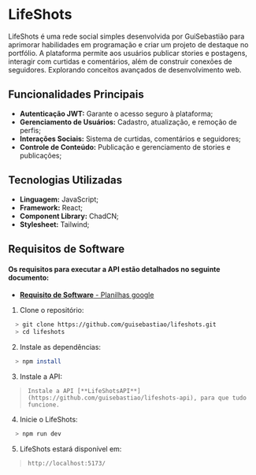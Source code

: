 # LifeShots

LifeShots é uma rede social simples desenvolvida por GuiSebastião para aprimorar habilidades em programação e criar um projeto de destaque no portfólio. A plataforma permite aos usuários publicar stories e postagens, interagir com curtidas e comentários, além de construir conexões de seguidores. Explorando conceitos avançados de desenvolvimento web.

## Funcionalidades Principais

 - **Autenticação JWT:** Garante o acesso seguro à plataforma;
 - **Gerenciamento de Usuários:** Cadastro, atualização, e remoção de perfis;
 - **Interações Sociais:** Sistema de curtidas, comentários e seguidores;
 - **Controle de Conteúdo:** Publicação e gerenciamento de stories e publicações;

## Tecnologias Utilizadas
 - **Linguagem:** JavaScript;
 - **Framework:** React;
 - **Component Library:** ChadCN;
 - **Stylesheet:** Tailwind;

## Requisitos de Software

#### Os requisitos para executar a API estão detalhados no seguinte documento:

 - [**Requisito de Software** - Planilhas google](https://docs.google.com/spreadsheets/d/1QJFa9XAJZ71S60j33F-zQGeuuOFSNE8Ui19YimdNXh8/edit?usp=sharing)

1. Clone o repositório:

```bash
  > git clone https://github.com/guisebastiao/lifeshots.git
  > cd lifeshots
```

2. Instale as dependências:
   
```bash
  > npm install
```

3. Instale a API:
   
 > `Instale a API [**LifeShotsAPI**](https://github.com/guisebastiao/lifeshots-api), para que tudo funcione.`

4. Inicie o LifeShots:

```bash
  > npm run dev
```

5. LifeShots estará disponível em:

 > `http://localhost:5173/`
